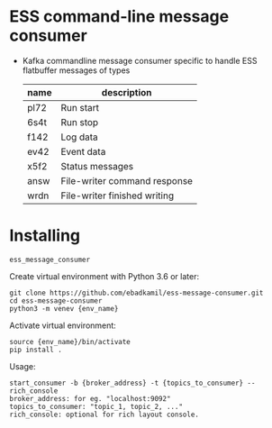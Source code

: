 # ESS command-line message consumer
  - Kafka commandline message consumer specific to handle ESS flatbuffer messages
    of types

    |name|description|
    |----|-----------|
    |pl72|Run start|
    |6s4t|Run stop|
    |f142|Log data|
    |ev42|Event data|
    |x5f2|Status messages|
    |answ|File-writer command response|
    |wrdn|File-writer finished writing|
Installing
==========

`ess_message_consumer`

Create virtual environment with Python 3.6 or later:

    git clone https://github.com/ebadkamil/ess-message-consumer.git
    cd ess-message-consumer
    python3 -m venev {env_name}

Activate virtual environment:

    source {env_name}/bin/activate
    pip install .

Usage:

    start_consumer -b {broker_address} -t {topics_to_consumer} --rich_console
    broker_address: for eg. "localhost:9092"
    topics_to_consumer: "topic_1, topic_2, ..."
    rich_console: optional for rich layout console.